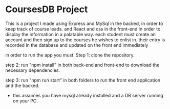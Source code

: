 # CoursesDB Project

This is a project I made using Express and MySql in the backed, in order to keep track of course leads. and React and css in the front-end in order to display the information in a palatable way. each student must create an account and then sign up to the courses he wishes to enlist in. their entry is recorded in the database and updated on the front end immediately 

in order to run the app you must.
Step 1: clone the repository.

step 2: run "npm install" in both back-end and front-end to download the necessary dependencies.

step 3: run "npm run start" in both folders to run the front end application and the backed.

* this assumes you have mysql already installed and a DB server running on your PC. 